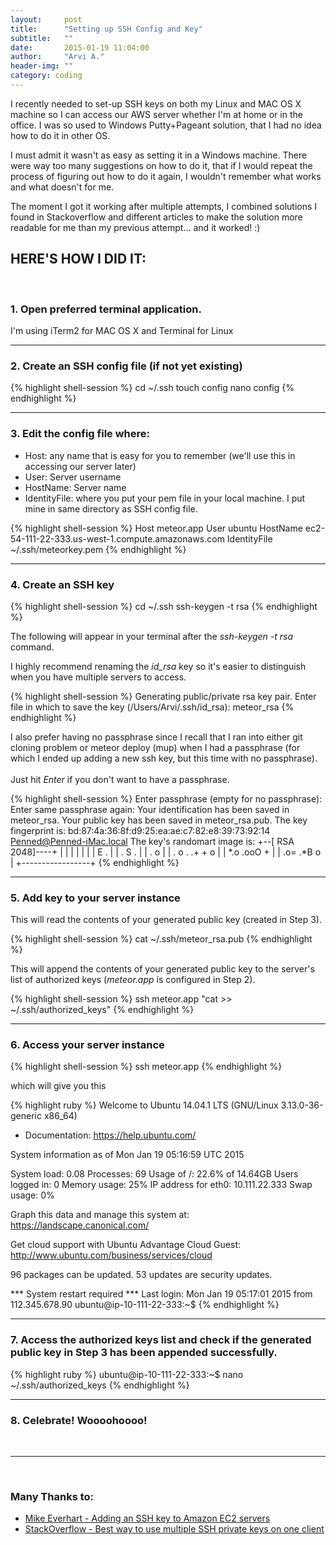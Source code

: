 ```yaml
---
layout:     post
title:      "Setting up SSH Config and Key"
subtitle:   ""
date:       2015-01-19 11:04:00
author:     "Arvi A."
header-img: ""
category: coding
---
```


<p>I recently needed to set-up SSH keys on both my Linux and MAC OS X machine so I can access our AWS server whether I'm at home or in the office.
I was so used to Windows Putty+Pageant solution, that I had no idea how to do it in other OS.</p>

<p>I must admit it wasn't as easy as setting it in a Windows machine. There were way too many suggestions on how to do it, that if I would repeat the process of figuring out how to do it again, I wouldn't remember what works and what doesn't for me.</p>

<p>The moment I got it working after multiple attempts, I combined solutions I found in Stackoverflow and different articles to make the solution more readable for me than my previous attempt... and it worked! :) </p>

## HERE'S HOW I DID IT:

<br />

### 1. Open preferred terminal application.
<p>I'm using iTerm2 for MAC OS X and Terminal for Linux</p>

<hr>

### 2. Create an SSH config file (if not yet existing)

{% highlight shell-session %}
cd ~/.ssh
touch config
nano config
{% endhighlight %}

<hr>

### 3. Edit the config file where:
- Host: any name that is easy for you to remember (we'll use this in accessing our server later)
- User: Server username
- HostName: Server name
- IdentityFile: where you put your pem file in your local machine. I put mine in same directory as SSH config file.

{% highlight shell-session %}
Host meteor.app
    User ubuntu
    HostName ec2-54-111-22-333.us-west-1.compute.amazonaws.com
    IdentityFile ~/.ssh/meteorkey.pem
{% endhighlight %}

<hr>

### 4. Create an SSH key
{% highlight shell-session %}
cd ~/.ssh
ssh-keygen -t rsa
{% endhighlight %}

<p>The following will appear in your terminal after the <em>ssh-keygen -t rsa</em> command.</p>
<p>I highly recommend renaming the <em>id_rsa</em> key so it's easier to distinguish when you have multiple servers to access.</p>

{% highlight shell-session %}
Generating public/private rsa key pair.
Enter file in which to save the key (/Users/Arvi/.ssh/id_rsa): meteor_rsa
{% endhighlight %}

<p>I also prefer having no passphrase since I recall that I ran into either git cloning problem or meteor deploy (mup) when I had a passphrase (for which I ended up adding a new ssh key, but this time with no passphrase).<br /><br />
Just hit <em>Enter</em> if you don't want to have a passphrase.</p>

{% highlight shell-session %}
Enter passphrase (empty for no passphrase):
Enter same passphrase again:
Your identification has been saved in meteor_rsa.
Your public key has been saved in meteor_rsa.pub.
The key fingerprint is:
bd:87:4a:36:8f:d9:25:ea:ae:c7:82:e8:39:73:92:14 Penned@Penned-iMac.local
The key's randomart image is:
+--[ RSA 2048]----+
|                 |
|                 |
|                 |
|  E      .       |
|   .    S .      |
|  .        o     |
| . o . .+ + o    |
|  *.o .ooO +     |
| .o=  .*B o      |
+-----------------+
{% endhighlight %}

<hr>

### 5. Add key to your server instance

<p>This will read the contents of your generated public key (created in Step 3).</p>
{% highlight shell-session %}
cat ~/.ssh/meteor_rsa.pub
{% endhighlight %}

<p>This will append the contents of your generated public key to the server's list of authorized keys (<em>meteor.app</em> is configured in Step 2).</p>
{% highlight shell-session %}
ssh meteor.app "cat >> ~/.ssh/authorized_keys"
{% endhighlight %}

<hr>

### 6. Access your server instance
{% highlight shell-session %}
ssh meteor.app
{% endhighlight %}

<p>which will give you this</p>

{% highlight ruby %}
Welcome to Ubuntu 14.04.1 LTS (GNU/Linux 3.13.0-36-generic x86_64)

 * Documentation:  https://help.ubuntu.com/

  System information as of Mon Jan 19 05:16:59 UTC 2015

  System load:  0.08               Processes:           69
  Usage of /:   22.6% of 14.64GB   Users logged in:     0
  Memory usage: 25%                IP address for eth0: 10.111.22.333
  Swap usage:   0%

  Graph this data and manage this system at:
    https://landscape.canonical.com/

  Get cloud support with Ubuntu Advantage Cloud Guest:
    http://www.ubuntu.com/business/services/cloud

96 packages can be updated.
53 updates are security updates.


*** System restart required ***
Last login: Mon Jan 19 05:17:01 2015 from 112.345.678.90
ubuntu@ip-10-111-22-333:~$
{% endhighlight %}

<hr>

### 7. Access the authorized keys list and check if the generated public key in Step 3 has been appended successfully.
{% highlight ruby %}
ubuntu@ip-10-111-22-333:~$ nano ~/.ssh/authorized_keys
{% endhighlight %}

<hr>

### 8. Celebrate! Woooohoooo!


<br>
<hr>
<br>

### Many Thanks to:

- <a href="http://mikeeverhart.net/ubuntu/adding-an-ssh-key-to-amazon-ec2-servers/" target="_blank">Mike Everhart - Adding an SSH key to Amazon EC2 servers</a>
- <a href="http://stackoverflow.com/questions/2419566/best-way-to-use-multiple-ssh-private-keys-on-one-client" target="_blank">StackOverflow - Best way to use multiple SSH private keys on one client</a>



